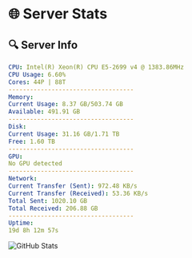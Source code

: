 # 🌐 Server Stats
## 🔍 Server Info
```yaml
CPU: Intel(R) Xeon(R) CPU E5-2699 v4 @ 1383.86MHz
CPU Usage: 6.60%
Cores: 44P | 88T
-----------------------------------
Memory:
Current Usage: 8.37 GB/503.74 GB
Available: 491.91 GB
-----------------------------------
Disk:
Current Usage: 31.16 GB/1.71 TB
Free: 1.60 TB
-----------------------------------
GPU:
No GPU detected
-----------------------------------
Network:
Current Transfer (Sent): 972.48 KB/s
Current Transfer (Received): 53.36 KB/s
Total Sent: 1020.10 GB
Total Received: 206.88 GB
-----------------------------------
Uptime:
19d 8h 12m 57s
```
![GitHub Stats](https://img.shields.io/badge/Updated-2025-05-09_01:21:45-blue)